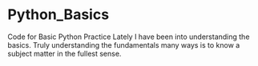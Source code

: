 # Python_Basics
Code for Basic Python Practice
Lately I have been into understanding the basics.
Truly understanding the fundamentals many ways is 
to know a subject matter in the fullest sense.
